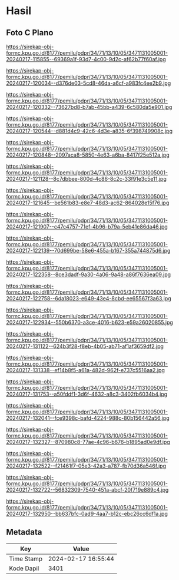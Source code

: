 # Hasil

## Foto C Plano

https://sirekap-obj-formc.kpu.go.id/8177/pemilu/pdpr/34/71/13/10/05/3471131005001-20240217-115855--69369a1f-93d7-4c00-9d2c-af62b77f60af.jpg

https://sirekap-obj-formc.kpu.go.id/8177/pemilu/pdpr/34/71/13/10/05/3471131005001-20240217-120034--d376de03-5cd8-46da-a6cf-a983fc4ee2b9.jpg

https://sirekap-obj-formc.kpu.go.id/8177/pemilu/pdpr/34/71/13/10/05/3471131005001-20240217-120332--73627bd8-b7ab-45bb-a439-6c580da5e901.jpg

https://sirekap-obj-formc.kpu.go.id/8177/pemilu/pdpr/34/71/13/10/05/3471131005001-20240217-120544--d881d4c9-42c6-4d3e-a835-6f398749908c.jpg

https://sirekap-obj-formc.kpu.go.id/8177/pemilu/pdpr/34/71/13/10/05/3471131005001-20240217-120848--2097aca8-5850-4e63-a6ba-8417f25e512a.jpg

https://sirekap-obj-formc.kpu.go.id/8177/pemilu/pdpr/34/71/13/10/05/3471131005001-20240217-121128--8c7dbbee-800d-4c86-8c2c-33f91e3c5e11.jpg

https://sirekap-obj-formc.kpu.go.id/8177/pemilu/pdpr/34/71/13/10/05/3471131005001-20240217-121645--be561b83-e8e7-48d3-ac62-864028e15f76.jpg

https://sirekap-obj-formc.kpu.go.id/8177/pemilu/pdpr/34/71/13/10/05/3471131005001-20240217-121907--c47c4757-71ef-4b96-b79a-5eb41e86da46.jpg

https://sirekap-obj-formc.kpu.go.id/8177/pemilu/pdpr/34/71/13/10/05/3471131005001-20240217-122139--70d699be-58e6-455a-b167-355a744875d6.jpg

https://sirekap-obj-formc.kpu.go.id/8177/pemilu/pdpr/34/71/13/10/05/3471131005001-20240217-122358--8ce3dadf-9a30-4a06-9a48-a86f7636ea09.jpg

https://sirekap-obj-formc.kpu.go.id/8177/pemilu/pdpr/34/71/13/10/05/3471131005001-20240217-122758--6da18023-e649-43e4-8cbd-ee65567f3a63.jpg

https://sirekap-obj-formc.kpu.go.id/8177/pemilu/pdpr/34/71/13/10/05/3471131005001-20240217-122934--550b6370-a3ce-4016-b623-e59a26020855.jpg

https://sirekap-obj-formc.kpu.go.id/8177/pemilu/pdpr/34/71/13/10/05/3471131005001-20240217-131122--624b3f28-f8eb-4b05-ab71-af1af3659df2.jpg

https://sirekap-obj-formc.kpu.go.id/8177/pemilu/pdpr/34/71/13/10/05/3471131005001-20240217-131338--ef14b8f5-a61a-482d-962f-e737c5516aa2.jpg

https://sirekap-obj-formc.kpu.go.id/8177/pemilu/pdpr/34/71/13/10/05/3471131005001-20240217-131753--a50fddf1-3d6f-4632-a8c3-3402fb6034b4.jpg

https://sirekap-obj-formc.kpu.go.id/8177/pemilu/pdpr/34/71/13/10/05/3471131005001-20240217-132041--fce9398c-bafd-4224-988c-80b156442a56.jpg

https://sirekap-obj-formc.kpu.go.id/8177/pemilu/pdpr/34/71/13/10/05/3471131005001-20240217-132327--870980c8-77ae-4c96-b676-b1895ad0e9df.jpg

https://sirekap-obj-formc.kpu.go.id/8177/pemilu/pdpr/34/71/13/10/05/3471131005001-20240217-132522--f21461f7-05e3-42a3-a787-fb70d36a546f.jpg

https://sirekap-obj-formc.kpu.go.id/8177/pemilu/pdpr/34/71/13/10/05/3471131005001-20240217-132722--56832309-7540-451a-abcf-20f719e889c4.jpg

https://sirekap-obj-formc.kpu.go.id/8177/pemilu/pdpr/34/71/13/10/05/3471131005001-20240217-132950--bb637bfc-0ad9-4aa7-b12c-ebc26cc6df1a.jpg


## Metadata

| Key        | Value               |
| ---------- | ------------------- |
| Time Stamp | 2024-02-17 16:55:44 |
| Kode Dapil | 3401                |



